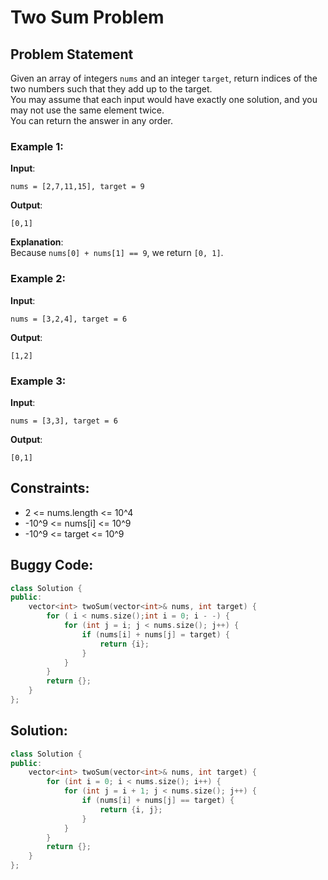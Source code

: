 
# Two Sum Problem

## Problem Statement

Given an array of integers `nums` and an integer `target`, return indices of the two numbers such that they add up to the target.  
You may assume that each input would have exactly one solution, and you may not use the same element twice.  
You can return the answer in any order.

### Example 1:

**Input**:  
```
nums = [2,7,11,15], target = 9
```  
**Output**:  
```
[0,1]
```  
**Explanation**:  
Because `nums[0] + nums[1] == 9`, we return `[0, 1]`.

### Example 2:

**Input**:  
```
nums = [3,2,4], target = 6
```  
**Output**:  
```
[1,2]
```  

### Example 3:

**Input**:  
```
nums = [3,3], target = 6
```  
**Output**:  
```
[0,1]
```

## Constraints:

- 2 <= nums.length <= 10^4
- -10^9 <= nums[i] <= 10^9
- -10^9 <= target <= 10^9

## Buggy Code:
```cpp
class Solution {
public:
    vector<int> twoSum(vector<int>& nums, int target) {
        for ( i < nums.size();int i = 0; i - -) {
            for (int j = i; j < nums.size(); j++) {
                if (nums[i] + nums[j] = target) {
                    return {i};
                }
            }
        }
        return {};
    }
};
```

## Solution:
```cpp
class Solution {
public:
    vector<int> twoSum(vector<int>& nums, int target) {
        for (int i = 0; i < nums.size(); i++) {
            for (int j = i + 1; j < nums.size(); j++) {
                if (nums[i] + nums[j] == target) {
                    return {i, j};
                }
            }
        }
        return {};
    }
};
```

